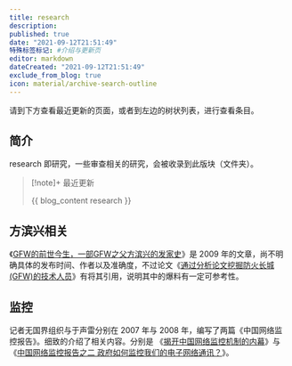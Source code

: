 ```yaml
---
title: research
description:
published: true
date: "2021-09-12T21:51:49"
特殊标签标记: #介绍与更新页
editor: markdown
dateCreated: "2021-09-12T21:51:49"
exclude_from_blog: true
icon: material/archive-search-outline
---
```


请到下方查看最近更新的页面，或者到左边的树状列表，进行查看条目。

## 简介

research 即研究，一些审查相关的研究，会被收录到此版块（文件夹）。

> [!note]+ 最近更新
>
> {{ blog_content research }}

## 方滨兴相关

《[GFW的前世今生，一部GFW之父方滨兴的发家史][]》是 2009 年的文章，尚不明确具体的发布时间、作者以及准确度，不过论文《[通过分析论文挖掘防火长城(GFW)的技术人员][]》有将其引用，说明其中的爆料有一定可参考性。

[GFW的前世今生，一部GFW之父方滨兴的发家史]: https://web.archive.org/web/20091127104236/http://fangbinxing.appspot.com/

[通过分析论文挖掘防火长城(GFW)的技术人员]: https://web.archive.org/web/20230612095930/https://www.bannedbook.org/download/downfile.php?id=2915

## 监控

记者无国界组织与于声雷分别在 2007 年与 2008 年，编写了两篇《中国网络监控报告》。细致的介绍了相关内容。分别是
《[揭开中国网络监控机制的内幕](https://web.archive.org/web/20081023041300/http://crd-net.org/Article/Class1/200710/20071010162103_5948.html)》与
《[中国网络监控报告之二 政府如何监控我们的电子网络通讯？](https://web.archive.org/web/20081021030253/http://crd-net.org/Article/Class1/200803/20080324093843_8168.html)》。
